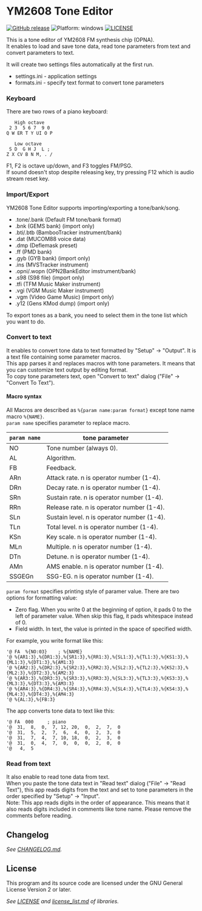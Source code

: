 # YM2608 Tone Editor
[![GitHub release](https://img.shields.io/badge/release-v0.3.0-brightgreen.svg)](https://github.com/rerrahkr/YM2608-Tone-Editor/releases)
![Platform: windows](https://img.shields.io/badge/platform-windows-lightgrey.svg)
[![LICENSE](https://img.shields.io/github/license/rerrahkr/YM2608-Tone-Editor.svg)](./LICENSE)

This is a tone editor of YM2608 FM synthesis chip (OPNA).  
It enables to load and save tone data, read tone parameters from text and convert parameters to text.

It will create two settings files automatically at the first run.
* settings.ini - application settings
* formats.ini - specify text format to convert tone parameters

### Keyboard
There are two rows of a piano keyboard:

```
   High octave
 2 3  5 6 7  9 0
Q W ER T Y UI O P

   Low octave
 S D  G H J  L ;
Z X CV B N M, . /
```

F1, F2 is octave up/down, and F3 toggles FM/PSG.  
If sound doesn't stop despite releasing key, try pressing F12 which is audio stream reset key.

### Import/Export
YM2608 Tone Editor supports importing/exporting a tone/bank/song.

- .tone/.bank (Default FM tone/bank format)
- .bnk (GEMS bank) (import only)
- .bti/.btb (BambooTracker instrument/bank)
- .dat (MUCOM88 voice data)
- .dmp (Deflemask preset)
- .ff (PMD bank)
- .gyb (GYB bank) (import only)
- .ins (MVSTracker instrument)
- .opni/.wopn (OPN2BankEditor imstrument/bank)
- .s98 (S98 file) (import only)
- .tfi (TFM Music Maker instrument)
- .vgi (VGM Music Maker instrument)
- .vgm (Video Game Music) (import only)
- .y12 (Gens KMod dump) (import only)

To export tones as a bank, you need to select them in the tone list which you want to do.

### Convert to text
It enables to convert tone data to text formatted by "Setup" -> "Output". It is a text file containing some parameter macros.  
This app parses it and replaces macros with tone parameters. It means that you can customize text output by editing format.  
To copy tone parameters text, open "Convert to text" dialog ("File" -> "Convert To Text").

#### Macro syntax
All Macros are described as `%{param name:param format}` except tone name macro `%{NAME}`.  
`param name` specifies parameter to replace macro.

| `param name` | tone parameter                             |
| ------------ | ------------------------------------------ |
| NO           | Tone number (always 0).                    |
| AL           | Algorithm.                                 |
| FB           | Feedback.                                  |
| ARn          | Attack rate. n is operator number (1-4).   |
| DRn          | Decay rate. n is operator number (1-4).    |
| SRn          | Sustain rate. n is operator number (1-4).  |
| RRn          | Release rate. n is operator number (1-4).  |
| SLn          | Sustain level. n is operator number (1-4). |
| TLn          | Total level. n is operator number (1-4).   |
| KSn          | Key scale. n is operator number (1-4).     |
| MLn          | Multiple. n is operator number (1-4).      |
| DTn          | Detune. n is operator number (1-4).        |
| AMn          | AMS enable. n is operator number (1-4).    |
| SSGEGn       | SSG-EG. n is operator number (1-4).        |

`param format` specifies printing style of paramer value. There are two options for formatting value:
* Zero flag. When you write 0 at the beginning of option, it pads 0 to the left of parameter value. When skip this flag, it pads whitespace instead of 0.
* Field width. In text, the value is printed in the space of specified width.

For example, you write format like this:
```
'@ FA  %{NO:03}	   ; %{NAME}
'@ %{AR1:3},%{DR1:3},%{SR1:3},%{RR1:3},%{SL1:3},%{TL1:3},%{KS1:3},%{ML1:3},%{DT1:3},%{AM1:3}
'@ %{AR2:3},%{DR2:3},%{SR2:3},%{RR2:3},%{SL2:3},%{TL2:3},%{KS2:3},%{ML2:3},%{DT2:3},%{AM2:3}
'@ %{AR3:3},%{DR3:3},%{SR3:3},%{RR3:3},%{SL3:3},%{TL3:3},%{KS3:3},%{ML3:3},%{DT3:3},%{AM3:3}
'@ %{AR4:3},%{DR4:3},%{SR4:3},%{RR4:3},%{SL4:3},%{TL4:3},%{KS4:3},%{ML4:3},%{DT4:3},%{AM4:3}
'@ %{AL:3},%{FB:3}
```
The app converts tone data to text like this:
```
'@ FA  000	   ; piano
'@  31,  8,  0,  7, 12, 20,  0,  2,  7,  0
'@  31,  5,  2,  7,  6,  4,  0,  2,  3,  0
'@  31,  7,  4,  7, 10, 18,  0,  2,  3,  0
'@  31,  0,  4,  7,  0,  0,  0,  2,  0,  0
'@   4,  5
```

### Read from text
It also enable to read tone data from text.  
When you paste the tone data text in "Read text" dialog ("File" -> "Read Text"), this app reads digits from the text and set to tone parameters in the order specified by "Setup" -> "Input".  
Note: This app reads digits in the order of appearance. This means that it also reads digits included in comments like tone name. Please remove the comments before reading.

## Changelog
*See [CHANGELOG.md](./CHANGELOG.md).*

## License
This program and its source code are licensed under the GNU General License Version 2 or later.

*See [LICENSE](./LICENSE) and [license_list.md](./license_list.md) of libraries.*
